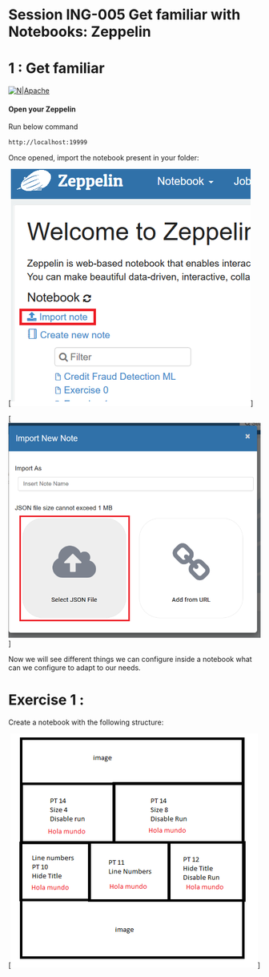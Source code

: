 # Session ING-005 Get familiar with Notebooks: Zeppelin
# 1 : Get familiar

[![N|Apache](https://www.nobleprog.es/sites/hitrahr/files/category_images/height100_scale/apache_zeppelin_training.png?t=0b7d8a8e)](https://zeppelin.apache.org/)




#### Open your Zeppelin
Run below command 

```bash
http://localhost:19999
```
Once opened, import the notebook present in your folder:

[![Zeppelin](../images/zeppelin_1.png)]

[![Zeppelin](../images/zeppelin_2.png)]

Now we will see different things we can configure inside a notebook what can we configure to adapt to our needs.

# Exercise 1 : 

Create a notebook with the following structure:

[![Zeppelin](../images/zeppelin_3.png)]

 
